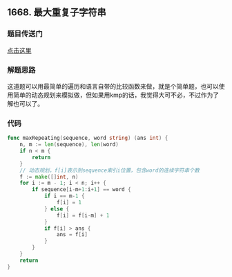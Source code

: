 ## 1668. 最大重复子字符串

### 题目传送门

[点击这里](https://leetcode.cn/problems/maximum-repeating-substring/)

### 解题思路

这道题可以用最简单的遍历和语言自带的比较函数来做，就是个简单题，也可以使用简单的动态规划来模拟做，但如果用kmp的话，我觉得大可不必，不过作为了解也可以了。

### 代码

```go
func maxRepeating(sequence, word string) (ans int) {
    n, m := len(sequence), len(word)
    if n < m {
        return
    }
    // 动态规划，f[i]表示到sequence索引i位置，包含word的连续字符串个数
    f := make([]int, n)
    for i := m - 1; i < n; i++ {
        if sequence[i-m+1:i+1] == word {
            if i == m-1 {
                f[i] = 1
            } else {
                f[i] = f[i-m] + 1
            }
            if f[i] > ans {
                ans = f[i]
            }
        }
    }
    return
}

```